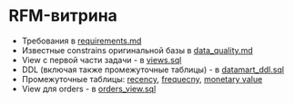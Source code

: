 # RFM-витрина
* Требования в [requirements.md](requirements.md)
* Известные constrains оригинальной базы в [data_quality.md](data_quality.md) 
* View с первой части задачи - в [views.sql](views.sql)
* DDL (включая также промежуточные таблицы) - в [datamart_ddl.sql](datamart_ddl.sql)
* Промежуточные таблицы: [recency](tmp_rfm_recency.sql), [frequecny](tmp_rfm_frequency.sql), [monetary value](tmp_rfm_monetary_value.sql)
* View для orders - в [orders_view.sql](orders_view.sql)

